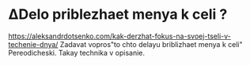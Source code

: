 # ∆Delo priblezhaet menya k celi ?
https://aleksandrdotsenko.com/kak-derzhat-fokus-na-svoej-tseli-v-techenie-dnya/
Zadavat vopros"to chto delayu briblizhaet menya k celi"
Pereodicheski. 
Takay technika v opisanie. 